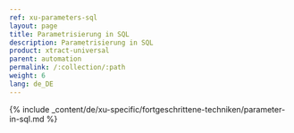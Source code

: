 ```yaml
---
ref: xu-parameters-sql
layout: page
title: Parametrisierung in SQL
description: Parametrisierung in SQL
product: xtract-universal
parent: automation
permalink: /:collection/:path
weight: 6
lang: de_DE
---
```


{% include _content/de/xu-specific/fortgeschrittene-techniken/parameter-in-sql.md %}

